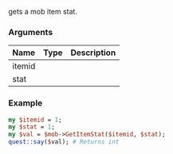 gets a mob item stat.
### Arguments
**Name**|**Type**|**Description**
:---|:---|:---
itemid||
stat||

### Example

```perl
my $itemid = 1;
my $stat = 1;
my $val = $mob->GetItemStat($itemid, $stat);
quest::say($val); # Returns int
```